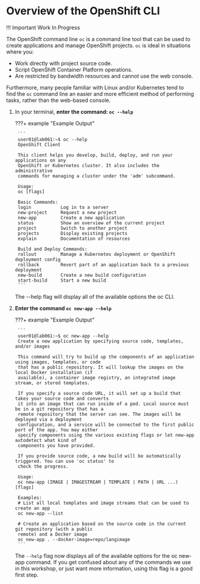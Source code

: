 # Overview of the OpenShift CLI

!!! Important
    Work In Progress

The OpenShift command line `oc` is a command line tool that can be used to create applications and manage OpenShift projects. `oc` is ideal in situations where you:

* Work directly with project source code.
* Script OpenShift Container Platform operations.
* Are restricted by bandwidth resources and cannot use the web console.

Furthermore, many people familiar with Linux and/or Kubernetes tend to find the `oc` command line an easier and more efficient method of performing tasks, rather than the web-based console.

1. In your terminal, **enter the command: `oc --help`**

    ???+ example "Example Output"

        ```
        user01@lab061:~$ oc --help
        OpenShift Client

        This client helps you develop, build, deploy, and run your applications on any
        OpenShift or Kubernetes cluster. It also includes the administrative
        commands for managing a cluster under the 'adm' subcommand.

        Usage:
        oc [flags]

        Basic Commands:
        login           Log in to a server
        new-project     Request a new project
        new-app         Create a new application
        status          Show an overview of the current project
        project         Switch to another project
        projects        Display existing projects
        explain         Documentation of resources

        Build and Deploy Commands:
        rollout         Manage a Kubernetes deployment or OpenShift deployment config
        rollback        Revert part of an application back to a previous deployment
        new-build       Create a new build configuration
        start-build     Start a new build
        ```
    The --help flag will display all of the available options the oc CLI.

1. **Enter the command `oc new-app --help`**

    ???+ example "Example Output"

        ```
        user01@lab061:~$ oc new-app --help
        Create a new application by specifying source code, templates, and/or images

        This command will try to build up the components of an application using images, templates, or code
        that has a public repository. It will lookup the images on the local Docker installation (if
        available), a container image registry, an integrated image stream, or stored templates.

        If you specify a source code URL, it will set up a build that takes your source code and converts
        it into an image that can run inside of a pod. Local source must be in a git repository that has a
        remote repository that the server can see. The images will be deployed via a deployment
        configuration, and a service will be connected to the first public port of the app. You may either
        specify components using the various existing flags or let new-app autodetect what kind of
        components you have provided.

        If you provide source code, a new build will be automatically triggered. You can use 'oc status' to
        check the progress.

        Usage:
        oc new-app (IMAGE | IMAGESTREAM | TEMPLATE | PATH | URL ...) [flags]

        Examples:
        # List all local templates and image streams that can be used to create an app
        oc new-app --list
        
        # Create an application based on the source code in the current git repository (with a public
        remote) and a Docker image
        oc new-app . --docker-image=repo/langimage
        ```
    The `--help` flag now displays all of the available options for the oc new-app command. If you get confused about any of the commands we use in this workshop, or just want more information, using this flag is a good first step.

